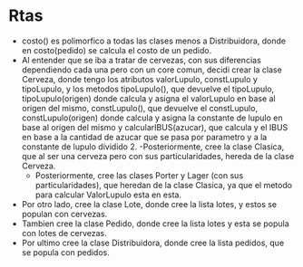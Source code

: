 # Rtas

- costo() es polimorfico a todas las clases menos a Distribuidora, donde en costo(pedido) se calcula el costo de un pedido.
- Al entender que se iba a tratar de cervezas, con sus diferencias dependiendo cada una pero con un core comun, decidi crear la clase Cerveza, donde tengo los atributos valorLupulo, constLupulo y tipoLupulo, y los metodos tipoLupulo(), que devuelve el tipoLupulo, tipoLupulo(origen) donde calcula y asigna el valorLupulo en base al origen del mismo, constLupulo(), que devuelve el constLupulo, constLupulo(origen) donde calcula y asigna la constante de lupulo en base al origen del mismo y calcularIBUS(azucar), que calcula y el IBUS en base a la cantidad de azucar que se pasa por parametro y a la constante de lupulo dividido 2.
  -Posteriormente, cree la clase Clasica, que al ser una cerveza pero con sus particularidades, hereda de la clase Cerveza.
    - Posteriormente, cree las clases Porter y Lager (con sus particularidades), que heredan de la clase Clasica, ya que el metodo      para calcular ValorLupulo esta en esta.
- Por otro lado, cree la clase Lote, donde cree la lista lotes, y estos se populan con cervezas.
- Tambien cree la clase Pedido, donde cree la lista lotes y esta se popula con lotes de cervezas.
- Por ultimo cree la clase Distribuidora, donde cree la lista pedidos, que se popula con pedidos.
